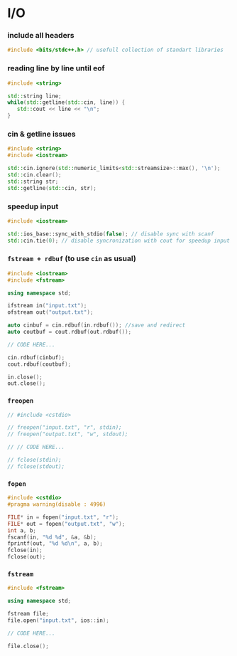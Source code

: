# I/O

### include all headers
```C++
#include <bits/stdc++.h> // usefull collection of standart libraries
```

### reading line by line until eof
```C++
#include <string>

std::string line;
while(std::getline(std::cin, line)) {
   std::cout << line << "\n";
}
```

### cin & getline issues
```C++
#include <string>
#include <iostream>

std::cin.ignore(std::numeric_limits<std::streamsize>::max(), '\n');
std::cin.clear();
std::string str;
std::getline(std::cin, str);
```

### speedup input
```C++
#include <iostream>

std::ios_base::sync_with_stdio(false); // disable sync with scanf
std::cin.tie(0); // disable syncronization with cout for speedup input
```

### `fstream + rdbuf` (to use `cin` as usual)
```C++
#include <iostream>
#include <fstream>

using namespace std;

ifstream in("input.txt");
ofstream out("output.txt");

auto cinbuf = cin.rdbuf(in.rdbuf()); //save and redirect
auto coutbuf = cout.rdbuf(out.rdbuf());

// CODE HERE...

cin.rdbuf(cinbuf);
cout.rdbuf(coutbuf);

in.close();
out.close();
```

### `freopen`
```C++
// #include <cstdio>

// freopen("input.txt", "r", stdin);
// freopen("output.txt", "w", stdout);

// // CODE HERE...

// fclose(stdin);
// fclose(stdout);
```

### `fopen`
```C++
#include <cstdio>
#pragma warning(disable : 4996)

FILE* in = fopen("input.txt", "r");
FILE* out = fopen("output.txt", "w");
int a, b;
fscanf(in, "%d %d", &a, &b);
fprintf(out, "%d %d\n", a, b);
fclose(in);
fclose(out);
```

### `fstream`
```C++
#include <fstream>

using namespace std;

fstream file;
file.open("input.txt", ios::in);

// CODE HERE...

file.close();
```